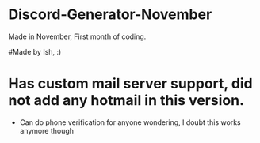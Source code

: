 # Discord-Generator-November
 Made in November, First month of coding. 


#Made by Ish, :)
# Has custom mail server support, did not add any hotmail in this version.
- Can do phone verification for anyone wondering, I doubt this works anymore though